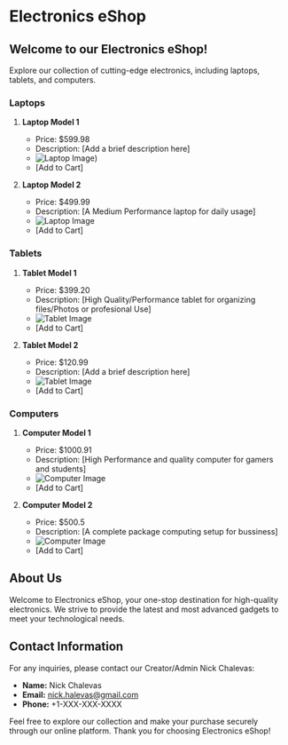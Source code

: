 # Electronics eShop

## Welcome to our Electronics eShop!

Explore our collection of cutting-edge electronics, including laptops, tablets, and computers.

### Laptops

1. **Laptop Model 1**
   - Price: $599.98
   - Description: [Add a brief description here]
   - ![Laptop Image](https://cdn.thewirecutter.com/wp-content/media/2023/06/laptops-2048px-5607.jpg?auto=webp&quality=75&crop=1.91:1&width=1200))
   - [Add to Cart]

2. **Laptop Model 2**
   - Price: $499.99
   - Description: [A Medium Performance laptop for daily usage]
   - ![Laptop Image](link_to_image2.jpg)
   - [Add to Cart]

### Tablets

1. **Tablet Model 1**
   - Price: $399.20
   - Description: [High Quality/Performance tablet for organizing files/Photos or profesional Use]
   - ![Tablet Image](link_to_image3.jpg)
   - [Add to Cart]

2. **Tablet Model 2**
   - Price: $120.99
   - Description: [Add a brief description here]
   - ![Tablet Image](link_to_image4.jpg)
   - [Add to Cart]

### Computers

1. **Computer Model 1**
   - Price: $1000.91
   - Description: [High Performance and quality computer for gamers and students]
   - ![Computer Image](link_to_image5.jpg)
   - [Add to Cart]

2. **Computer Model 2**
   - Price: $500.5
   - Description: [A complete package computing setup for bussiness]
   - ![Computer Image](link_to_image6.jpg)
   - [Add to Cart]

## About Us

Welcome to Electronics eShop, your one-stop destination for high-quality electronics. We strive to provide the latest and most advanced gadgets to meet your technological needs.

## Contact Information

For any inquiries, please contact our Creator/Admin Nick Chalevas:

- **Name:** Nick Chalevas
- **Email:** nick.halevas@gmail.com
- **Phone:** +1-XXX-XXX-XXXX

Feel free to explore our collection and make your purchase securely through our online platform. Thank you for choosing Electronics eShop!
